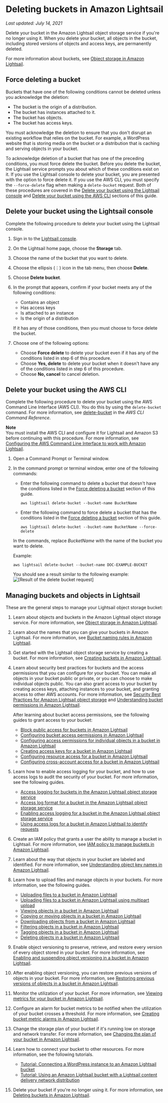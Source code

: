 # Deleting buckets in Amazon Lightsail<a name="amazon-lightsail-deleting-buckets"></a>

 *Last updated: July 14, 2021* 

Delete your bucket in the Amazon Lightsail object storage service if you're no longer using it\. When you delete your bucket, all objects in the bucket, including stored versions of objects and access keys, are permanently deleted\.

For more information about buckets, see [Object storage in Amazon Lightsail](buckets-in-amazon-lightsail.md)\.

## Force deleting a bucket<a name="force-delete-bucket"></a>

Buckets that have one of the following conditions cannot be deleted unless you acknowledge the deletion:
+ The bucket is the origin of a distribution\.
+ The bucket has instances attached to it\.
+ The bucket has objects\.
+ The bucket has access keys\.

You must acknowledge the deletion to ensure that you don't disrupt an existing workflow that relies on the bucket\. For example, a WordPress website that is storing media on the bucket or a distribution that is caching and serving objects in your bucket\.

To acknowledge deletion of a bucket that has one of the preceding conditions, you must force delete the bucket\. Before you delete the bucket, the Lightsail service prompts you about which of these conditions exist on it\. If you use the Lightsail console to delete your bucket, you are presented with the option to force delete it\. If you use the AWS CLI, you must specify the `--force-delete` flag when making a `delete-bucket` request\. Both of these procedures are covered in the [Delete your bucket using the Lightsail console](#delete-bucket-using-lightsail-console) and [Delete your bucket using the AWS CLI](#delete-bucket-using-aws-cli) sections of this guide\.

## Delete your bucket using the Lightsail console<a name="delete-bucket-using-lightsail-console"></a>

Complete the following procedure to delete your bucket using the Lightsail console\.

1. Sign in to the [Lightsail console](https://lightsail.aws.amazon.com/)\.

1. On the Lightsail home page, choose the **Storage** tab\.

1. Choose the name of the bucket that you want to delete\.

1. Choose the ellipsis \(⋮\) icon in the tab menu, then choose **Delete**\.

1. Choose **Delete bucket**\.

1. In the prompt that appears, confirm if your bucket meets any of the following conditions:
   + Contains an object
   + Has access keys
   + Is attached to an instance
   + Is the origin of a distribution

   If it has any of those conditions, then you must choose to force delete the bucket\.

1. Choose one of the following options:
   + Choose **Force delete** to delete your bucket even if it has any of the conditions listed in step 6 of this procedure\.
   + Choose **Yes, delete** to delete your bucket when it doesn't have any of the conditions listed in step 6 of this procedure\.
   + Choose **No, cancel** to cancel deletion\.

## Delete your bucket using the AWS CLI<a name="delete-bucket-using-aws-cli"></a>

Complete the following procedure to delete your bucket using the AWS Command Line Interface \(AWS CLI\)\. You do this by using the `delete-bucket` command\. For more information, see [delete\-bucket](https://docs.aws.amazon.com/cli/latest/reference/lightsail/delete-bucket.html) in the *AWS CLI Command Reference*\.

**Note**  
You must install the AWS CLI and configure it for Lightsail and Amazon S3 before continuing with this procedure\. For more information, see [Configuring the AWS Command Line Interface to work with Amazon Lightsail](lightsail-how-to-set-up-and-configure-aws-cli.md)\.

1. Open a Command Prompt or Terminal window\.

1. In the command prompt or terminal window, enter one of the following commands:
   + Enter the following command to delete a bucket that doesn't have the conditions listed in the [Force deleting a bucket](#force-delete-bucket) section of this guide\.

     ```
     aws lightsail delete-bucket --bucket-name BucketName
     ```
   + Enter the following command to force delete a bucket that has the conditions listed in the [Force deleting a bucket](#force-delete-bucket) section of this guide\.

     ```
     aws lightsail delete-bucket --bucket-name BucketName --force-delete
     ```

   In the commands, replace *BucketName* with the name of the bucket you want to delete\.

   Example:

   ```
   aws lightsail delete-bucket --bucket-name DOC-EXAMPLE-BUCKET
   ```

   You should see a result similar to the following example:  
![\[Result of the delete bucket request\]](https://d9yljz1nd5001.cloudfront.net/en_us/1490b6b36a8ed9d4b2232825b79c8222/images/amazon-lightsail-delete-bucket-cli.png)

## Managing buckets and objects in Lightsail<a name="deleting-buckets-managing-buckets-and-objects"></a>

These are the general steps to manage your Lightsail object storage bucket:

1. Learn about objects and buckets in the Amazon Lightsail object storage service\. For more information, see [Object storage in Amazon Lightsail](buckets-in-amazon-lightsail.md)\.

1. Learn about the names that you can give your buckets in Amazon Lightsail\. For more information, see [Bucket naming rules in Amazon Lightsail](bucket-naming-rules-in-amazon-lightsail.md)\.

1. Get started with the Lightsail object storage service by creating a bucket\. For more information, see [Creating buckets in Amazon Lightsail](amazon-lightsail-creating-buckets.md)\.

1. Learn about security best practices for buckets and the access permissions that you can configure for your bucket\. You can make all objects in your bucket public or private, or you can choose to make individual objects public\. You can also grant access to your bucket by creating access keys, attaching instances to your bucket, and granting access to other AWS accounts\. For more information, see [Security Best Practices for Amazon Lightsail object storage](amazon-lightsail-bucket-security-best-practices.md) and [Understanding bucket permissions in Amazon Lightsail](amazon-lightsail-understanding-bucket-permissions.md)\.

   After learning about bucket access permissions, see the following guides to grant access to your bucket:
   + [Block public access for buckets in Amazon Lightsail](amazon-lightsail-block-public-access-for-buckets.md)
   + [Configuring bucket access permissions in Amazon Lightsail](amazon-lightsail-configuring-bucket-permissions.md)
   + [Configuring access permissions for individual objects in a bucket in Amazon Lightsail](amazon-lightsail-configuring-individual-object-access.md)
   + [Creating access keys for a bucket in Amazon Lightsail](amazon-lightsail-creating-bucket-access-keys.md)
   + [Configuring resource access for a bucket in Amazon Lightsail](amazon-lightsail-configuring-bucket-resource-access.md)
   + [Configuring cross\-account access for a bucket in Amazon Lightsail](amazon-lightsail-configuring-bucket-cross-account-access.md)

1. Learn how to enable access logging for your bucket, and how to use access logs to audit the security of your bucket\. For more information, see the following guides\.
   + [Access logging for buckets in the Amazon Lightsail object storage service](amazon-lightsail-bucket-access-logs.md)
   + [Access log format for a bucket in the Amazon Lightsail object storage service](amazon-lightsail-bucket-access-log-format.md)
   + [Enabling access logging for a bucket in the Amazon Lightsail object storage service](amazon-lightsail-enabling-bucket-access-logs.md)
   + [Using access logs for a bucket in Amazon Lightsail to identify requests](amazon-lightsail-using-bucket-access-logs.md)

1. Create an IAM policy that grants a user the ability to manage a bucket in Lightsail\. For more information, see [IAM policy to manage buckets in Amazon Lightsail](amazon-lightsail-bucket-management-policies.md)\.

1. Learn about the way that objects in your bucket are labeled and identified\. For more information, see [Understanding object key names in Amazon Lightsail](understanding-bucket-object-key-names-in-amazon-lightsail.md)\.

1. Learn how to upload files and manage objects in your buckets\. For more information, see the following guides\.
   + [Uploading files to a bucket in Amazon Lightsail](amazon-lightsail-uploading-files-to-a-bucket.md)
   + [Uploading files to a bucket in Amazon Lightsail using multipart upload](amazon-lightsail-uploading-files-to-a-bucket-using-multipart-upload.md)
   + [Viewing objects in a bucket in Amazon Lightsail](amazon-lightsail-viewing-objects-in-a-bucket.md)
   + [Copying or moving objects in a bucket in Amazon Lightsail](amazon-lightsail-copying-moving-bucket-objects.md)
   + [Downloading objects from a bucket in Amazon Lightsail](amazon-lightsail-downloading-bucket-objects.md)
   + [Filtering objects in a bucket in Amazon Lightsail](amazon-lightsail-filtering-bucket-objects.md)
   + [Tagging objects in a bucket in Amazon Lightsail](amazon-lightsail-tagging-bucket-objects.md)
   + [Deleting objects in a bucket in Amazon Lightsail](amazon-lightsail-deleting-bucket-objects.md)

1. Enable object versioning to preserve, retrieve, and restore every version of every object stored in your bucket\. For more information, see [Enabling and suspending object versioning in a bucket in Amazon Lightsail](amazon-lightsail-managing-bucket-object-versioning.md)\.

1. After enabling object versioning, you can restore previous versions of objects in your bucket\. For more information, see [Restoring previous versions of objects in a bucket in Amazon Lightsail](amazon-lightsail-restoring-bucket-object-versions.md)\.

1. Monitor the utilization of your bucket\. For more information, see [Viewing metrics for your bucket in Amazon Lightsail](amazon-lightsail-viewing-bucket-metrics.md)\.

1. Configure an alarm for bucket metrics to be notified when the utilization of your bucket crosses a threshold\. For more information, see [Creating bucket metric alarms in Amazon Lightsail](amazon-lightsail-adding-bucket-metric-alarms.md)\.

1. Change the storage plan of your bucket if it's running low on storage and network transfer\. For more information, see [Changing the plan of your bucket in Amazon Lightsail](amazon-lightsail-changing-bucket-plans.md)\.

1. Learn how to connect your bucket to other resources\. For more information, see the following tutorials\.
   + [Tutorial: Connecting a WordPress instance to an Amazon Lightsail bucket](amazon-lightsail-connecting-buckets-to-wordpress.md)
   + [Tutorial: Using an Amazon Lightsail bucket with a Lightsail content delivery network distribution](amazon-lightsail-using-distributions-with-buckets.md)

1. Delete your bucket if you're no longer using it\. For more information, see [Deleting buckets in Amazon Lightsail](#amazon-lightsail-deleting-buckets)\.